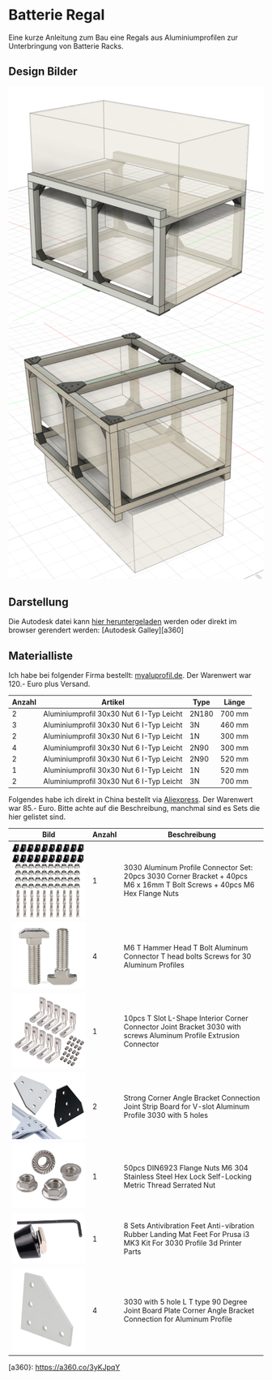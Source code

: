 # Batterie Regal

Eine kurze Anleitung zum Bau eine Regals aus Aluminiumprofilen zur Unterbringung von Batterie Racks.

## Design Bilder

![](./Aufbau_Frontal.png)
![](./Aufbau_von_unten.png)

## Darstellung 

Die Autodesk datei kann [hier heruntergeladen][f3d] werden oder direkt im browser gerendert werden: [Autodesk Galley][a360]

## Materialliste

Ich habe bei folgender Firma bestellt: [myaluprofil.de][myaluprofil]. Der Warenwert war 120.- Euro plus Versand.

| Anzahl | Artikel                                  | Type  | Länge  |
|--------|------------------------------------------|-------|--------|
| 2      | Aluminiumprofil 30x30 Nut 6 I-Typ Leicht | 2N180 | 700 mm |
| 3      | Aluminiumprofil 30x30 Nut 6 I-Typ Leicht | 3N    | 460 mm |
| 2      | Aluminiumprofil 30x30 Nut 6 I-Typ Leicht | 1N    | 300 mm |
| 4      | Aluminiumprofil 30x30 Nut 6 I-Typ Leicht | 2N90  | 300 mm |
| 2      | Aluminiumprofil 30x30 Nut 6 I-Typ Leicht | 2N90  | 520 mm |
| 1      | Aluminiumprofil 30x30 Nut 6 I-Typ Leicht | 1N    | 520 mm |
| 2      | Aluminiumprofil 30x30 Nut 6 I-Typ Leicht | 3N    | 700 mm |

Folgendes habe ich direkt in China bestellt via [Aliexpress][aliexpress]. Der Warenwert war 85.- Euro. Bitte achte auf die Beschreibung, manchmal sind es Sets die hier gelistet sind.

| Bild                                                                      | Anzahl | Beschreibung                                                                                                              |
|---------------------------------------------------------------------------|--------|---------------------------------------------------------------------------------------------------------------------------|
| ![Aluminum Profile Connector Set](./Produktbilder/connector_set.png)      | 1      | 3030 Aluminum Profile Connector Set: 20pcs 3030 Corner Bracket + 40pcs M6 x 16mm T Bolt Screws + 40pcs M6 Hex Flange Nuts |
| ![M6 T Hammer Head Bolt](./Produktbilder/t_hammer_head.png)               | 4      | M6 T Hammer Head T Bolt Aluminum Connector T head bolts Screws for 30 Aluminum Profiles                                   |
| ![T Slot L-Shape Corner Connector](./Produktbilder/l-shape_connector.png) | 1      | 10pcs T Slot L-Shape Interior Corner Connector Joint Bracket 3030 with screws Aluminum Profile Extrusion Connector        |
| ![Corner Angle Bracket Joint](./Produktbilder/corner_angle_bracket.png)   | 2      | Strong Corner Angle Bracket Connection Joint Strip Board for V-slot Aluminum Profile 3030 with 5 holes                    |
| ![Flange Nuts M6](./Produktbilder/m6_flange_nuts.png)                     | 1      | 50pcs DIN6923 Flange Nuts M6 304 Stainless Steel Hex Lock Self-Locking Metric Thread Serrated Nut                         |
| ![Antivibration Feet](./Produktbilder/antivibration_feet.png)             | 1      | 8 Sets Antivibration Feet Anti-vibration Rubber Landing Mat Feet For Prusa i3 MK3 Kit For 3030 Profile 3d Printer Parts   |
| ![90 Degree Joint Board](./Produktbilder/90_degree_joint.png)             | 4      | 3030 with 5 hole L T type 90 Degree Joint Board Plate Corner Angle Bracket Connection for Aluminum Profile                |

[myaluprofil]: https://www.myaluprofil.de
[aliexpress]: https://www.aliexpress.com
[f3d]: BatteryRackV4.f3d
[a360}: https://a360.co/3yKJpqY
